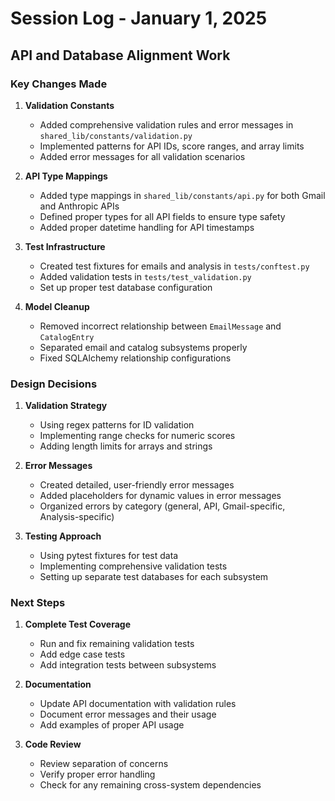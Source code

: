 # Session Log - January 1, 2025

## API and Database Alignment Work

### Key Changes Made

1. **Validation Constants**
   - Added comprehensive validation rules and error messages in `shared_lib/constants/validation.py`
   - Implemented patterns for API IDs, score ranges, and array limits
   - Added error messages for all validation scenarios

2. **API Type Mappings**
   - Added type mappings in `shared_lib/constants/api.py` for both Gmail and Anthropic APIs
   - Defined proper types for all API fields to ensure type safety
   - Added proper datetime handling for API timestamps

3. **Test Infrastructure**
   - Created test fixtures for emails and analysis in `tests/conftest.py`
   - Added validation tests in `tests/test_validation.py`
   - Set up proper test database configuration

4. **Model Cleanup**
   - Removed incorrect relationship between `EmailMessage` and `CatalogEntry`
   - Separated email and catalog subsystems properly
   - Fixed SQLAlchemy relationship configurations

### Design Decisions

1. **Validation Strategy**
   - Using regex patterns for ID validation
   - Implementing range checks for numeric scores
   - Adding length limits for arrays and strings

2. **Error Messages**
   - Created detailed, user-friendly error messages
   - Added placeholders for dynamic values in error messages
   - Organized errors by category (general, API, Gmail-specific, Analysis-specific)

3. **Testing Approach**
   - Using pytest fixtures for test data
   - Implementing comprehensive validation tests
   - Setting up separate test databases for each subsystem

### Next Steps

1. **Complete Test Coverage**
   - Run and fix remaining validation tests
   - Add edge case tests
   - Add integration tests between subsystems

2. **Documentation**
   - Update API documentation with validation rules
   - Document error messages and their usage
   - Add examples of proper API usage

3. **Code Review**
   - Review separation of concerns
   - Verify proper error handling
   - Check for any remaining cross-system dependencies
